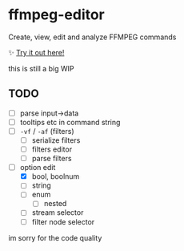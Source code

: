 # ffmpeg-editor

Create, view, edit and analyze FFMPEG commands

:sparkles: [Try it out here!](https://deniz-blue.github.io/ffmpeg-editor/)

this is still a big WIP

## TODO

- [ ] parse input->data
- [ ] tooltips etc in command string
- [ ] `-vf` / `-af` (filters)
  - [ ] serialize filters
  - [ ] filters editor
  - [ ] parse filters
- [ ] option edit
  - [x] bool, boolnum
  - [ ] string
  - [ ] enum
    - [ ] nested
  - [ ] stream selector
  - [ ] filter node selector

im sorry for the code quality


